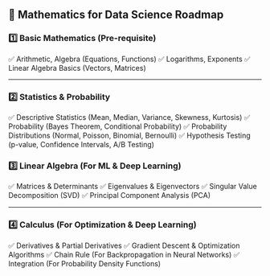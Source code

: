 
## **📌 Mathematics for Data Science Roadmap**

### **1️⃣ Basic Mathematics (Pre-requisite)**

✅ Arithmetic, Algebra (Equations, Functions)
✅ Logarithms, Exponents
✅ Linear Algebra Basics (Vectors, Matrices)

---

### **2️⃣ Statistics & Probability**

✅ Descriptive Statistics (Mean, Median, Variance, Skewness, Kurtosis)
✅ Probability (Bayes Theorem, Conditional Probability)
✅ Probability Distributions (Normal, Poisson, Binomial, Bernoulli)
✅ Hypothesis Testing (p-value, Confidence Intervals, A/B Testing)

### **3️⃣ Linear Algebra (For ML & Deep Learning)**

✅ Matrices & Determinants
✅ Eigenvalues & Eigenvectors
✅ Singular Value Decomposition (SVD)
✅ Principal Component Analysis (PCA)

---

### **4️⃣ Calculus (For Optimization & Deep Learning)**

✅ Derivatives & Partial Derivatives
✅ Gradient Descent & Optimization Algorithms
✅ Chain Rule (For Backpropagation in Neural Networks)
✅ Integration (For Probability Density Functions)
